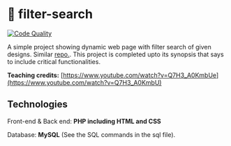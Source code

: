 🐌 filter-search
==================================

  [![Code Quality](https://www.codefactor.io/Content/badges/APlus.svg)](https://www.codefactor.io/repository/github/jishanshaikh4/filter-search)

A simple project showing dynamic web page with filter search of given designs. Similar [repo.](https://www.github.com/jishanshaikh4/filter-search-codeigniter/). This project is completed upto its synopsis that says to include critical functionalities.

**Teaching credits:** [https://www.youtube.com/watch?v=Q7H3_A0KmbUe](https://www.youtube.com/watch?v=Q7H3_A0KmbU)

## Technologies
Front-end & Back end: **PHP including HTML and CSS**

Database: **MySQL** (See the SQL commands in the sql file).

